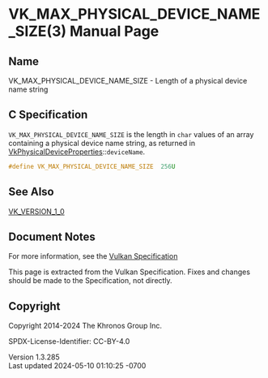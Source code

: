 # VK_MAX_PHYSICAL_DEVICE_NAME_SIZE(3) Manual Page

## Name

VK_MAX_PHYSICAL_DEVICE_NAME_SIZE - Length of a physical device name
string



## <a href="#_c_specification" class="anchor"></a>C Specification

`VK_MAX_PHYSICAL_DEVICE_NAME_SIZE` is the length in `char` values of an
array containing a physical device name string, as returned in
[VkPhysicalDeviceProperties](https://registry.khronos.org/vulkan/specs/1.3-extensions/man/html/VkPhysicalDeviceProperties.html)::`deviceName`.

``` c
#define VK_MAX_PHYSICAL_DEVICE_NAME_SIZE  256U
```

## <a href="#_see_also" class="anchor"></a>See Also

[VK_VERSION_1_0](https://registry.khronos.org/vulkan/specs/1.3-extensions/man/html/VK_VERSION_1_0.html)

## <a href="#_document_notes" class="anchor"></a>Document Notes

For more information, see the <a
href="https://registry.khronos.org/vulkan/specs/1.3-extensions/html/vkspec.html#VK_MAX_PHYSICAL_DEVICE_NAME_SIZE"
target="_blank" rel="noopener">Vulkan Specification</a>

This page is extracted from the Vulkan Specification. Fixes and changes
should be made to the Specification, not directly.

## <a href="#_copyright" class="anchor"></a>Copyright

Copyright 2014-2024 The Khronos Group Inc.

SPDX-License-Identifier: CC-BY-4.0

Version 1.3.285  
Last updated 2024-05-10 01:10:25 -0700
